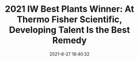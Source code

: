 ---
"title": "2021 IW Best Plants Winner: At Thermo Fisher Scientific, Developing Talent Is the Best Remedy"
"date": "2021-8-27 18:40:32"
"feed_name": "INDUSTRYWEEK"
"feed_website": "https://www.industryweek.com/"
"feed_rss": "https://www.industryweek.com/__rss/website-scheduled-content.xml?input=%7B%22sectionAlias%22%3A%22home%22%7D"
"link": "https://www.industryweek.com/resources/industryweek-best-plants-awards/article/21173623/2021-iw-best-plants-winner-at-thermo-fisher-scientific-developing-talent-is-the-best-remedy"
"file": "_posts/2021-8-27-18-40-32_INDUSTRYWEEK_4247b1b3b76d323cadb50ff74f53b1adf1ce683f.md"
"accident": "0"
"drilling": "0"
---